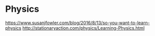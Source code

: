 # Physics
https://www.susanjfowler.com/blog/2016/8/13/so-you-want-to-learn-physics
http://stationaryaction.com/physics/Learning-Physics.html
